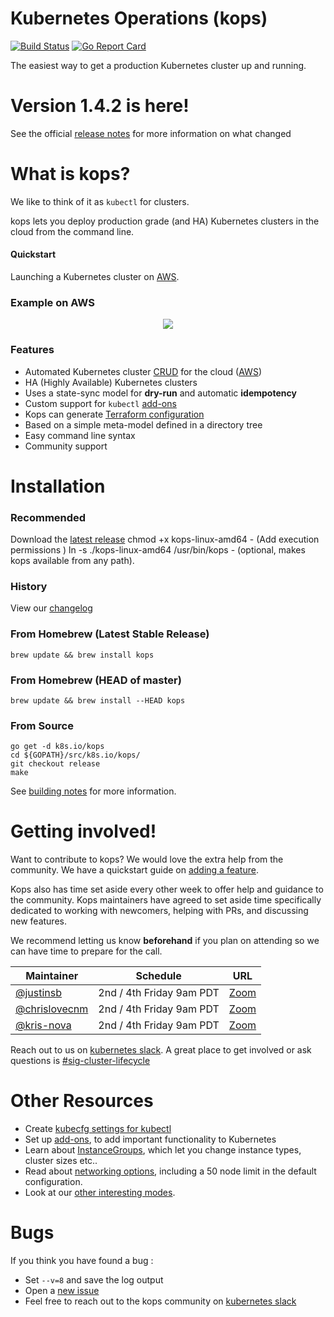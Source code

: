 # Kubernetes Operations (kops)

[![Build Status](https://travis-ci.org/kubernetes/kops.svg?branch=master)](https://travis-ci.org/kubernetes/kops) [![Go Report Card](https://goreportcard.com/badge/k8s.io/kops)](https://goreportcard.com/report/k8s.io/kops)

The easiest way to get a production Kubernetes cluster up and running.

# Version 1.4.2 is here!

See the official [release notes](HISTORY.md) for more information on what changed

# What is kops?

We like to think of it as `kubectl` for clusters.

kops lets you deploy production grade (and HA) Kubernetes clusters in the cloud from the command line.

#### Quickstart

Launching a Kubernetes cluster on [AWS](/docs/aws.md).

### Example on AWS

<p align="center">
  <img src="/docs/img/demo.gif"> </image>
</p>


### Features

* Automated Kubernetes cluster [CRUD](/docs/commands.md) for the cloud ([AWS](/docs/aws.md))
* HA (Highly Available) Kubernetes clusters
* Uses a state-sync model for **dry-run** and automatic **idempotency**
* Custom support for `kubectl` [add-ons](docs/addons.md)
* Kops can generate [Terraform configuration](/docs/terraform.md)
* Based on a simple meta-model defined in a directory tree
* Easy command line syntax
* Community support

# Installation

### Recommended

Download the [latest release](https://github.com/kubernetes/kops/releases/latest)
chmod +x kops-linux-amd64  -  (Add execution permissions )
ln -s ./kops-linux-amd64 /usr/bin/kops - (optional, makes kops available from any path).

### History

View our [changelog](HISTORY.md)

### From Homebrew (Latest Stable Release)
```
brew update && brew install kops
```

### From Homebrew (HEAD of master)
```
brew update && brew install --HEAD kops
```

### From Source

```
go get -d k8s.io/kops
cd ${GOPATH}/src/k8s.io/kops/
git checkout release
make
```

See [building notes](/docs/build.md) for more information.

# Getting involved!

Want to contribute to kops? We would love the extra help from the community. We have a quickstart guide on [adding a feature](/docs/development/adding_a_feature.md).

Kops also has time set aside every other week to offer help and guidance to the community. Kops maintainers have agreed to set aside time specifically dedicated to working with newcomers, helping with PRs, and discussing new features.

We recommend letting us know **beforehand** if you plan on attending so we can have time to prepare for the call.

| Maintainer   | Schedule      |  URL |
|--------------|---------------|-------|
| [@justinsb](https://github.com/justinsb)             |  2nd / 4th Friday 9am PDT | [Zoom](https://zoom.us/my/k8ssigaws) |
| [@chrislovecnm](https://github.com/chrislovecnm)     |  2nd / 4th Friday 9am PDT | [Zoom](https://zoom.us/my/k8ssigaws) |
| [@kris-nova](https://github.com/kris-nova)           |  2nd / 4th Friday 9am PDT | [Zoom](https://zoom.us/my/k8ssigaws) |

Reach out to us on [kubernetes slack](https://github.com/kubernetes/community#slack-chat). A great place to get involved or ask questions is [#sig-cluster-lifecycle](https://kubernetes.slack.com/?redir=%2Fmessages%2Fsig-cluster-lifecycle%2F)

# Other Resources

 - Create [kubecfg settings for kubectl](/docs/tips.md#create-kubecfg-settings-for-kubectl)
 - Set up [add-ons](docs/addons.md), to add important functionality to Kubernetes
 - Learn about [InstanceGroups](docs/instance_groups.md), which let you change instance types, cluster sizes etc..
 - Read about [networking options](docs/networking.md), including a 50 node limit in the default configuration.
 - Look at our [other interesting modes](/docs/commands.md#other-interesting-modes).

# Bugs

If you think you have found a bug :

- Set `--v=8` and save the log output
- Open a [new issue](https://github.com/kubernetes/kops/issues/new)
- Feel free to reach out to the kops community on [kubernetes slack](https://github.com/kubernetes/community#slack-chat)
